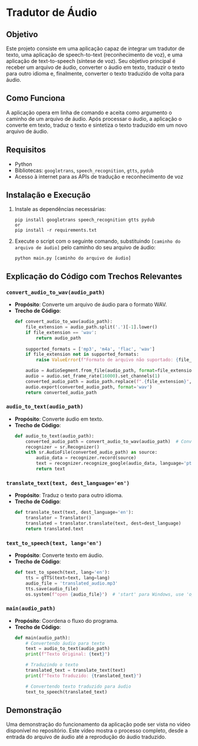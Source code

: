 # Tradutor de Áudio

## Objetivo
Este projeto consiste em uma aplicação capaz de integrar um tradutor de texto, uma aplicação de speech-to-text (reconhecimento de voz), e uma aplicação de text-to-speech (síntese de voz). Seu objetivo principal é receber um arquivo de áudio, converter o áudio em texto, traduzir o texto para outro idioma e, finalmente, converter o texto traduzido de volta para áudio.

## Como Funciona
A aplicação opera em linha de comando e aceita como argumento o caminho de um arquivo de áudio. Após processar o áudio, a aplicação o converte em texto, traduz o texto e sintetiza o texto traduzido em um novo arquivo de áudio.

## Requisitos
- Python
- Bibliotecas: `googletrans`, `speech_recognition`, `gtts`, `pydub`
- Acesso à internet para as APIs de tradução e reconhecimento de voz

## Instalação e Execução
1. Instale as dependências necessárias:
   ```
   pip install googletrans speech_recognition gtts pydub
   or
   pip install -r requirements.txt
   ```
2. Execute o script com o seguinte comando, substituindo `[caminho do arquivo de áudio]` pelo caminho do seu arquivo de áudio:
   ```
   python main.py [caminho do arquivo de áudio]
   ```

## Explicação do Código com Trechos Relevantes

### `convert_audio_to_wav(audio_path)`
- **Propósito**: Converte um arquivo de áudio para o formato WAV.
- **Trecho de Código**:
  ```python
  def convert_audio_to_wav(audio_path):
      file_extension = audio_path.split('.')[-1].lower()
      if file_extension == 'wav':
          return audio_path
      
      supported_formats = ['mp3', 'm4a', 'flac', 'wav']
      if file_extension not in supported_formats:
          raise ValueError(f"Formato de arquivo não suportado: {file_extension}")

      audio = AudioSegment.from_file(audio_path, format=file_extension)
      audio = audio.set_frame_rate(16000).set_channels(1)
      converted_audio_path = audio_path.replace(f".{file_extension}", '.wav')
      audio.export(converted_audio_path, format='wav')
      return converted_audio_path
  ```

### `audio_to_text(audio_path)`
- **Propósito**: Converte áudio em texto.
- **Trecho de Código**:
  ```python
  def audio_to_text(audio_path):
      converted_audio_path = convert_audio_to_wav(audio_path)  # Converte o arquivo para WAV se necessário
      recognizer = sr.Recognizer()
      with sr.AudioFile(converted_audio_path) as source:
          audio_data = recognizer.record(source)
          text = recognizer.recognize_google(audio_data, language='pt-BR')
          return text
  ```

### `translate_text(text, dest_language='en')`
- **Propósito**: Traduz o texto para outro idioma.
- **Trecho de Código**:
  ```python
  def translate_text(text, dest_language='en'):
      translator = Translator()
      translated = translator.translate(text, dest=dest_language)
      return translated.text
  ```

### `text_to_speech(text, lang='en')`
- **Propósito**: Converte texto em áudio.
- **Trecho de Código**:
  ```python
  def text_to_speech(text, lang='en'):
      tts = gTTS(text=text, lang=lang)
      audio_file = 'translated_audio.mp3'
      tts.save(audio_file)
      os.system(f"open {audio_file}")  # 'start' para Windows, use 'open' para MacOS ou 'xdg-open' para Linux
  ```

### `main(audio_path)`
- **Propósito**: Coordena o fluxo do programa.
- **Trecho de Código**:
  ```python
  def main(audio_path):
      # Convertendo áudio para texto
      text = audio_to_text(audio_path)
      print(f"Texto Original: {text}")

      # Traduzindo o texto
      translated_text = translate_text(text)
      print(f"Texto Traduzido: {translated_text}")

      # Convertendo texto traduzido para áudio
      text_to_speech(translated_text)
  ```

## Demonstração
Uma demonstração do funcionamento da aplicação pode ser vista no vídeo disponível no repositório. Este vídeo mostra o processo completo, desde a entrada do arquivo de áudio até a reprodução do áudio traduzido.
